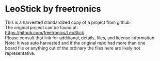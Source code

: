 
# LeoStick by freetronics  
This is a harvested standardized copy of a project from github.  
The original project can be found at:  
https://github.com/freetronics/LeoStick  
Please consult that link for additional, details, files, and license information.  
Note: It was auto harvested and if the original repo had more than one board file or anything out of the ordinary the files here are likely not representative.  
    